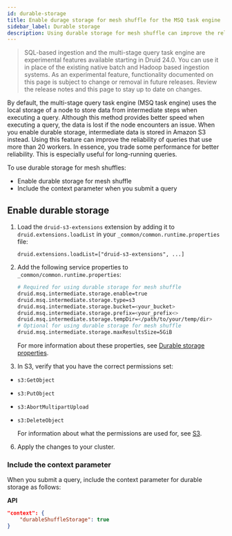 ```yaml
---
id: durable-storage
title: Enable durage storage for mesh shuffle for the MSQ task engine
sidebar_label: Durable storage 
description: Using durable storage for mesh shuffle can improve the reliability of your SQL-based ingestion at the cost of some performance.
---
```


> SQL-based ingestion and the multi-stage query task engine are experimental features available starting in Druid 24.0. You can use it in place of the existing native batch and Hadoop based ingestion systems. As an experimental feature, functionality documented on this page is subject to change or removal in future releases. Review the release notes and this page to stay up to date on changes.

By default, the multi-stage query task engine (MSQ task engine) uses the local storage of a node to store data from intermediate steps when executing a query. Although this method provides better speed when executing a query, the data is lost if the node encounters an issue. When you enable durable storage, intermediate data is stored in Amazon S3 instead. Using this feature can improve the reliability of queries that use more than 20 workers. In essence, you trade some performance for better reliability. This is especially useful for long-running queries.

To use durable storage for mesh shuffles: 

- Enable durable storage for mesh shuffle
- Include the context parameter when you submit a query


## Enable durable storage

1. Load the `druid-s3-extensions` extension by adding it to `druid.extensions.loadList` in your `_common/common.runtime.properties` file:
   
   ```
   druid.extensions.loadList=["druid-s3-extensions", ...]
   ```

2. Add the following service properties to `_common/common.runtime.properties`: 
     
   ```bash
   # Required for using durable storage for mesh shuffle
   druid.msq.intermediate.storage.enable=true
   druid.msq.intermediate.storage.type=s3
   druid.msq.intermediate.storage.bucket=<your_bucket>
   druid.msq.intermediate.storage.prefix=<your_prefix<>
   druid.msq.intermediate.storage.tempDir=</path/to/your/temp/dir>
   # Optional for using durable storage for mesh shuffle
   druid.msq.intermediate.storage.maxResultsSize=5GiB
   ```

   For more information about these properties, see [Durable storage properties](./msq-reference.md#durable-storage-properties).

3. In S3, verify that you have the correct permissions set:
   
- `s3:GetObject`
- `s3:PutObject`
- `s3:AbortMultipartUpload`
- `s3:DeleteObject`

   For information about what the permissions are used for, see [S3](./msq-security.md#s3).

6. Apply the changes to your cluster.

### Include the context parameter

When you submit a query, include the context parameter for durable storage as follows:

**API**

   ```json
   "context": {
       "durableShuffleStorage": true
   }
   ```

